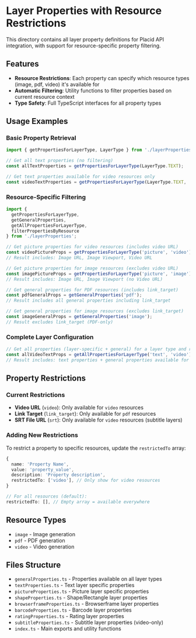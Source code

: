 # Layer Properties with Resource Restrictions

This directory contains all layer property definitions for Placid API integration, with support for resource-specific property filtering.

## Features

- **Resource Restrictions**: Each property can specify which resource types (image, pdf, video) it's available for
- **Automatic Filtering**: Utility functions to filter properties based on current resource context
- **Type Safety**: Full TypeScript interfaces for all property types

## Usage Examples

### Basic Property Retrieval

```typescript
import { getPropertiesForLayerType, LayerType } from './layerProperties';

// Get all text properties (no filtering)
const allTextProperties = getPropertiesForLayerType(LayerType.TEXT);

// Get text properties available for video resources only
const videoTextProperties = getPropertiesForLayerType(LayerType.TEXT, 'video');
```

### Resource-Specific Filtering

```typescript
import { 
  getPropertiesForLayerType, 
  getGeneralProperties,
  getAllPropertiesForLayerType,
  filterPropertiesByResource 
} from './layerProperties';

// Get picture properties for video resources (includes video URL)
const videoPictureProps = getPropertiesForLayerType('picture', 'video');
// Result includes: Image URL, Image Viewport, Video URL

// Get picture properties for image resources (excludes video URL)
const imagePictureProps = getPropertiesForLayerType('picture', 'image');
// Result includes: Image URL, Image Viewport (no Video URL)

// Get general properties for PDF resources (includes link_target)
const pdfGeneralProps = getGeneralProperties('pdf');
// Result includes all general properties including link_target

// Get general properties for image resources (excludes link_target)
const imageGeneralProps = getGeneralProperties('image');
// Result excludes link_target (PDF-only)
```

### Complete Layer Configuration

```typescript
// Get all properties (layer-specific + general) for a layer type and resource
const allVideoTextProps = getAllPropertiesForLayerType('text', 'video');
// Result includes: text properties + general properties available for video
```

## Property Restrictions

### Current Restrictions

- **Video URL** (`video`): Only available for `video` resources
- **Link Target** (`link_target`): Only available for `pdf` resources  
- **SRT File URL** (`srt`): Only available for `video` resources (subtitle layers)

### Adding New Restrictions

To restrict a property to specific resources, update the `restrictedTo` array:

```typescript
{
  name: 'Property Name',
  value: 'property_value',
  description: 'Property description',
  restrictedTo: ['video'], // Only show for video resources
}

// For all resources (default):
restrictedTo: [], // Empty array = available everywhere
```

## Resource Types

- `image` - Image generation
- `pdf` - PDF generation  
- `video` - Video generation

## Files Structure

- `generalProperties.ts` - Properties available on all layer types
- `textProperties.ts` - Text layer specific properties
- `pictureProperties.ts` - Picture layer specific properties
- `shapeProperties.ts` - Shape/Rectangle layer properties
- `browserframeProperties.ts` - Browserframe layer properties
- `barcodeProperties.ts` - Barcode layer properties
- `ratingProperties.ts` - Rating layer properties
- `subtitleProperties.ts` - Subtitle layer properties (video-only)
- `index.ts` - Main exports and utility functions 
